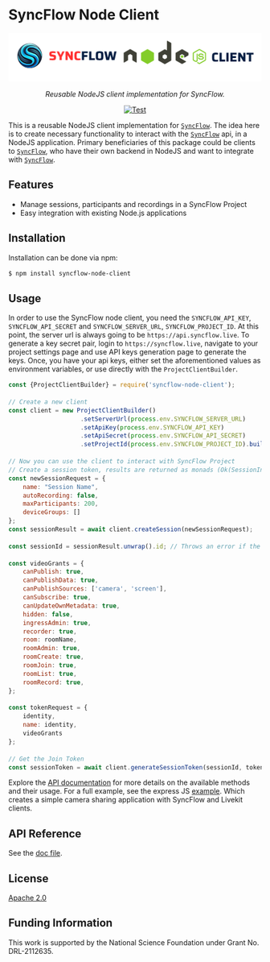 # SyncFlow Node Client
<p align="center">
  <a href="https://github.com/oele-isis-vanderbilt/syncflow-node-client.git"><img src="./banner.png" alt="syncflow-node-client"></a>
</p>
<p align="center">
    <em>Reusable NodeJS client implementation for SyncFlow.</em>
</p>
<p align="center">
<a href="https://github.com/oele-isis-vanderbilt/syncflow-node-client/actions/workflows/test.yaml" target="_blank">
    <img src="https://github.com/oele-isis-vanderbilt/syncflow-node-client/actions/workflows/test.yaml/badge.svg" alt="Test">
</a>
</p>

This is a reusable NodeJS client implementation for [`SyncFlow`](https://syncflow.live). The idea here is to create necessary functionality to interact with the [`SyncFlow`](https://syncflow.live) api, in a NodeJS application. Primary beneficiaries of this package could be clients to [`SyncFlow`](https://syncflow.live), who have their own backend in NodeJS and want to integrate with [`SyncFlow`](https://syncflow.live).

## Features
- Manage sessions, participants and recordings in a SyncFlow Project
- Easy integration with existing Node.js applications

## Installation
Installation can be done via npm:

```sh
$ npm install syncflow-node-client
```

## Usage
In order to use the SyncFlow node client, you need the `SYNCFLOW_API_KEY`, `SYNCFLOW_API_SECRET` and `SYNCFLOW_SERVER_URL`, `SYNCFLOW_PROJECT_ID`. At this point, the server url is always going to be `https://api.syncflow.live`. To generate a key secret pair, login to `https://syncflow.live`, navigate to your project settings page and use API keys generation page to generate the keys. Once, you have your api keys, either set the aforementioned values as environment variables, or use directly with the `ProjectClientBuilder`.

```js
const {ProjectClientBuilder} = require('syncflow-node-client');

// Create a new client
const client = new ProjectClientBuilder()
                    .setServerUrl(process.env.SYNCFLOW_SERVER_URL)
                    .setApiKey(process.env.SYNCFLOW_API_KEY)
                    .setApiSecret(process.env.SYNCFLOW_API_SECRET)
                    .setProjectId(process.env.SYNCFLOW_PROJECT_ID).build();

// Now you can use the client to interact with SyncFlow Project
// Create a session token, results are returned as monads (Ok(SessionInfo) or Err(HttpError))
const newSessionRequest = {
    name: "Session Name",
    autoRecording: false,
    maxParticipants: 200,
    deviceGroups: []
};
const sessionResult = await client.createSession(newSessionRequest);

const sessionId = sessionResult.unwrap().id; // Throws an error if the request failed

const videoGrants = {
    canPublish: true,
    canPublishData: true,
    canPublishSources: ['camera', 'screen'],
    canSubscribe: true,
    canUpdateOwnMetadata: true,
    hidden: false,
    ingressAdmin: true,
    recorder: true,
    room: roomName,
    roomAdmin: true,
    roomCreate: true,
    roomJoin: true,
    roomList: true,
    roomRecord: true,
};

const tokenRequest = {
    identity,
    name: identity,
    videoGrants
};

// Get the Join Token
const sessionToken = await client.generateSessionToken(sessionId, tokenRequest)
```

Explore the [API documentation]((./doc.md)) for more details on the available methods and their usage. For a full example, see the express JS [example](./examples/express/). Which creates a simple camera sharing application with SyncFlow and Livekit clients.

## API Reference
See the [doc file](./doc.md).

## License
[Apache 2.0](./LICENSE)

## Funding Information
This work is supported by the National Science Foundation under Grant No. DRL-2112635.
